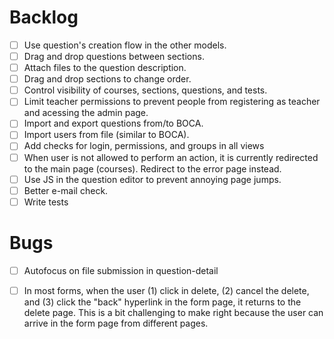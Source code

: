 
# Backlog

- [ ] Use question's creation flow in the other models.
- [ ] Drag and drop questions between sections.
- [ ] Attach files to the question description.
- [ ] Drag and drop sections to change order.
- [ ] Control visibility of courses, sections, questions, and tests.
- [ ] Limit teacher permissions to prevent people from registering as teacher and acessing the admin page.
- [ ] Import and export questions from/to BOCA.
- [ ] Import users from file (similar to BOCA).
- [ ] Add checks for login, permissions, and groups in all views
- [ ] When user is not allowed to perform an action, it is currently redirected to
the main page (courses). Redirect to the error page instead.
- [ ] Use JS in the question editor to prevent annoying page jumps.
- [ ] Better e-mail check.
- [ ] Write tests

# Bugs 

- [ ] Autofocus on file submission in question-detail

- [ ] In most forms, when the user (1) click in delete, (2) cancel the delete, and (3) 
click the "back" hyperlink in the form page, it returns to the delete page. This is 
a bit challenging to make right because the user can arrive in the form page from 
different pages.



